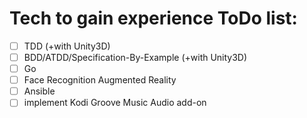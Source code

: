 # Tech to gain experience ToDo list:

- [ ] TDD (+with Unity3D)
- [ ] BDD/ATDD/Specification-By-Example (+with Unity3D)
- [ ] Go
- [ ] Face Recognition Augmented Reality
- [ ] Ansible
- [ ] implement Kodi Groove Music Audio add-on 
